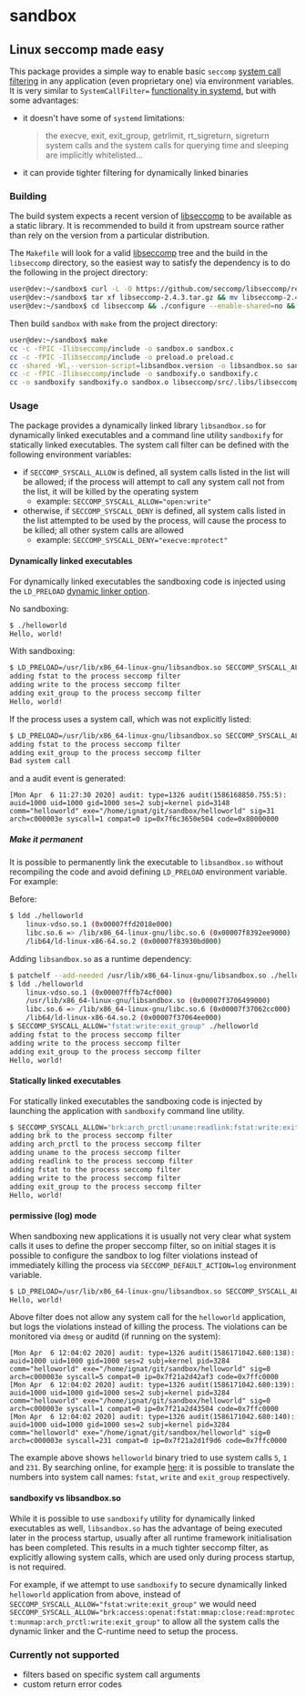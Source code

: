 # sandbox

## Linux seccomp made easy

This package provides a simple way to enable basic `seccomp` [system call filtering][1] in any application (even proprietary one) via environment variables. It is very similar to `SystemCallFilter=` [functionality in systemd][2], but with some advantages:

  * it doesn't have some of `systemd` limitations:
    > the execve, exit, exit_group, getrlimit, rt_sigreturn, sigreturn system calls and the system calls for querying time and sleeping are implicitly whitelisted...
  * it can provide tighter filtering for dynamically linked binaries

### Building

The build system expects a recent version of [libseccomp][5] to be available as a static library. It is recommended to build it from upstream source rather than rely on the version from a particular distribution.

The `Makefile` will look for a valid [libseccomp][5] tree and the build in the `libseccomp` directory, so the easiest way to satisfy the dependency is to do the following in the project directory:

```bash
user@dev:~/sandbox$ curl -L -O https://github.com/seccomp/libseccomp/releases/download/v2.4.3/libseccomp-2.4.3.tar.gz
user@dev:~/sandbox$ tar xf libseccomp-2.4.3.tar.gz && mv libseccomp-2.4.3 libseccomp
user@dev:~/sandbox$ cd libseccomp && ./configure --enable-shared=no && make
```

Then build `sandbox` with `make` from the project directory:

```bash
user@dev:~/sandbox$ make
cc -c -fPIC -Ilibseccomp/include -o sandbox.o sandbox.c
cc -c -fPIC -Ilibseccomp/include -o preload.o preload.c
cc -shared -Wl,--version-script=libsandbox.version -o libsandbox.so sandbox.o preload.o libseccomp/src/.libs/libseccomp.a
cc -c -fPIC -Ilibseccomp/include -o sandboxify.o sandboxify.c
cc -o sandboxify sandboxify.o sandbox.o libseccomp/src/.libs/libseccomp.a
```

### Usage

The package provides a dynamically linked library `libsandbox.so` for dynamically linked executables and a command line utility `sandboxify` for statically linked executables. The system call filter can be defined with the following environment variables:

  * if `SECCOMP_SYSCALL_ALLOW` is defined, all system calls listed in the list will be allowed; if the process will attempt to call any system call not from the list, it will be killed by the operating system
    * example: `SECCOMP_SYSCALL_ALLOW="open:write"`
  * otherwise, if `SECCOMP_SYSCALL_DENY` is defined, all system calls listed in the list attempted to be used by the process, will cause the process to be killed; all other system calls are allowed
    * example: `SECCOMP_SYSCALL_DENY="execve:mprotect"`

#### Dynamically linked executables

For dynamically linked executables the sandboxing code is injected using the `LD_PRELOAD` [dynamic linker option][3].

No sandboxing:

```bash
$ ./helloworld
Hello, world!
```

With sandboxing:

```bash
$ LD_PRELOAD=/usr/lib/x86_64-linux-gnu/libsandbox.so SECCOMP_SYSCALL_ALLOW="fstat:write:exit_group" ./helloworld
adding fstat to the process seccomp filter
adding write to the process seccomp filter
adding exit_group to the process seccomp filter
Hello, world!
```

If the process uses a system call, which was not explicitly listed:

```bash
$ LD_PRELOAD=/usr/lib/x86_64-linux-gnu/libsandbox.so SECCOMP_SYSCALL_ALLOW="fstat:exit_group" ./helloworld
adding fstat to the process seccomp filter
adding exit_group to the process seccomp filter
Bad system call
```

and a audit event is generated:

```
[Mon Apr  6 11:27:30 2020] audit: type=1326 audit(1586168850.755:5): auid=1000 uid=1000 gid=1000 ses=2 subj=kernel pid=3148 comm="helloworld" exe="/home/ignat/git/sandbox/helloworld" sig=31 arch=c000003e syscall=1 compat=0 ip=0x7f6c3650e504 code=0x80000000
```

##### Make it permanent

It is possible to permanently link the executable to `libsandbox.so` without recompiling the code and avoid defining `LD_PRELOAD` environment variable. For example:

Before:

```bash
$ ldd ./helloworld
	linux-vdso.so.1 (0x00007ffd2018e000)
	libc.so.6 => /lib/x86_64-linux-gnu/libc.so.6 (0x00007f8392ee9000)
	/lib64/ld-linux-x86-64.so.2 (0x00007f83930bd000)
```

Adding `libsandbox.so` as a runtime dependency:

```bash
$ patchelf --add-needed /usr/lib/x86_64-linux-gnu/libsandbox.so ./helloworld
$ ldd ./helloworld
	linux-vdso.so.1 (0x00007fffb74cf000)
	/usr/lib/x86_64-linux-gnu/libsandbox.so (0x00007f3706499000)
	libc.so.6 => /lib/x86_64-linux-gnu/libc.so.6 (0x00007f37062cc000)
	/lib64/ld-linux-x86-64.so.2 (0x00007f37064ee000)
$ SECCOMP_SYSCALL_ALLOW="fstat:write:exit_group" ./helloworld
adding fstat to the process seccomp filter
adding write to the process seccomp filter
adding exit_group to the process seccomp filter
Hello, world!
```

#### Statically linked executables

For statically linked executables the sandboxing code is injected by launching the application with `sandboxify` command line utility.

```bash
$ SECCOMP_SYSCALL_ALLOW="brk:arch_prctl:uname:readlink:fstat:write:exit_group" sandboxify ./helloworld
adding brk to the process seccomp filter
adding arch_prctl to the process seccomp filter
adding uname to the process seccomp filter
adding readlink to the process seccomp filter
adding fstat to the process seccomp filter
adding write to the process seccomp filter
adding exit_group to the process seccomp filter
Hello, world!
```

#### permissive (log) mode

When sandboxing new applications it is usually not very clear what system calls it uses to define the proper seccomp filter, so on initial stages it is possible to configure the sandbox to log filter violations instead of immediately killing the process via `SECCOMP_DEFAULT_ACTION=log` environment variable.

```bash
$ LD_PRELOAD=/usr/lib/x86_64-linux-gnu/libsandbox.so SECCOMP_SYSCALL_ALLOW="" SECCOMP_DEFAULT_ACTION=log ./helloworld
Hello, world!
```

Above filter does not allow any system call for the `helloworld` application, but logs the violations instead of killing the process. The violations can be monitored via `dmesg` or auditd (if running on the system):

```
[Mon Apr  6 12:04:02 2020] audit: type=1326 audit(1586171042.680:138): auid=1000 uid=1000 gid=1000 ses=2 subj=kernel pid=3284 comm="helloworld" exe="/home/ignat/git/sandbox/helloworld" sig=0 arch=c000003e syscall=5 compat=0 ip=0x7f21a2d42af3 code=0x7ffc0000
[Mon Apr  6 12:04:02 2020] audit: type=1326 audit(1586171042.680:139): auid=1000 uid=1000 gid=1000 ses=2 subj=kernel pid=3284 comm="helloworld" exe="/home/ignat/git/sandbox/helloworld" sig=0 arch=c000003e syscall=1 compat=0 ip=0x7f21a2d43504 code=0x7ffc0000
[Mon Apr  6 12:04:02 2020] audit: type=1326 audit(1586171042.680:140): auid=1000 uid=1000 gid=1000 ses=2 subj=kernel pid=3284 comm="helloworld" exe="/home/ignat/git/sandbox/helloworld" sig=0 arch=c000003e syscall=231 compat=0 ip=0x7f21a2d1f9d6 code=0x7ffc0000
```

The example above shows `helloworld` binary tried to use system calls `5`, `1` and `231`. By searching online, for example [here][4]: it is possible to translate the numbers into system call names: `fstat`, `write` and `exit_group` respectively.

#### sandboxify vs libsandbox.so

While it is possible to use `sandboxify` utility for dynamically linked executables as well, `libsandbox.so` has the advantage of being executed later in the process startup, usually after all runtime framework initialisation has been completed. This results in a much tighter seccomp filter, as explicitly allowing system calls, which are used only during process startup, is not required.

For example, if we attempt to use `sandboxify` to secure dynamically linked `helloworld` application from above, instead of `SECCOMP_SYSCALL_ALLOW="fstat:write:exit_group"` we would need `SECCOMP_SYSCALL_ALLOW="brk:access:openat:fstat:mmap:close:read:mprotect:munmap:arch_prctl:write:exit_group"` to allow all the system calls the dynamic linker and the C-runtime need to setup the process.

### Currently not supported

  * filters based on specific system call arguments
  * custom return error codes

[1]: http://man7.org/linux/man-pages/man2/seccomp.2.html
[2]: https://www.freedesktop.org/software/systemd/man/systemd.exec.html#SystemCallFilter=
[3]: http://man7.org/linux/man-pages/man8/ld.so.8.html
[4]: https://filippo.io/linux-syscall-table/
[5]: https://github.com/seccomp/libseccomp
